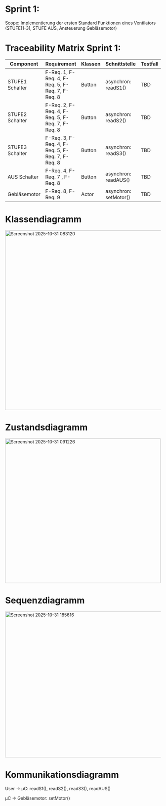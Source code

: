 # Sprint 1:

Scope: Implementierung der ersten Standard Funktionen eines Ventilators (STUFE[1-3], STUFE AUS, Ansteuerung Gebläsemotor)

# Traceability Matrix Sprint 1:

| Component  | Requirement | Klassen  | Schnittstelle | Testfall | 
| ------------- | ------------- | -------------  | ------------- | ------------- |
| STUFE1 Schalter | F-Req. 1, F-Req. 4, F-Req. 5, F-Req. 7, F-Req. 8| Button  | asynchron: readS1() | TBD | 
| STUFE2 Schalter  | F-Req. 2, F-Req. 4, F-Req. 5, F-Req. 7, F-Req. 8 | Button  | asynchron: readS2() | TBD | 
| STUFE3 Schalter  | F-Req. 3, F-Req. 4, F-Req. 5, F-Req. 7, F-Req. 8   | Button  | asynchron: readS3() | TBD | 
| AUS Schalter  | F-Req. 4, F-Req. 7 , F-Req. 8 |Button  | asynchron: readAUS() | TBD | 
| Gebläsemotor  | F-Req. 8, F-Req. 9  |Actor  | asynchron: setMotor() | TBD | 


# Klassendiagramm


<img width="958" height="580" alt="Screenshot 2025-10-31 083120" src="https://github.com/user-attachments/assets/a8ce3e0a-94a3-4a0a-bc0e-aec25156c457" />


# Zustandsdiagramm

<img width="503" height="467" alt="Screenshot 2025-10-31 091226" src="https://github.com/user-attachments/assets/7268d729-78ba-4104-9f46-e10188f0ba29" />


# Sequenzdiagramm

<img width="897" height="471" alt="Screenshot 2025-10-31 185616" src="https://github.com/user-attachments/assets/52bfef0b-b0fb-434d-bcb2-cbbc83c38818" />


# Kommunikationsdiagramm

User -> µC: readS1(), readS2(), readS3(), readAUS()

µC   -> Gebläsemotor: setMotor()


